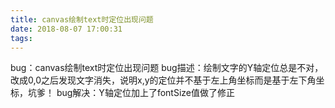 ```yaml
---
title: canvas绘制text时定位出现问题
date: 2018-08-07 17:00:31
tags:
---
```

bug：canvas绘制text时定位出现问题
bug描述：绘制文字的Y轴定位总是不对，改成0,0之后发现文字消失，说明x,y的定位并不基于左上角坐标而是基于左下角坐标，坑爹！
bug解决：Y轴定位加上了fontSize值做了修正